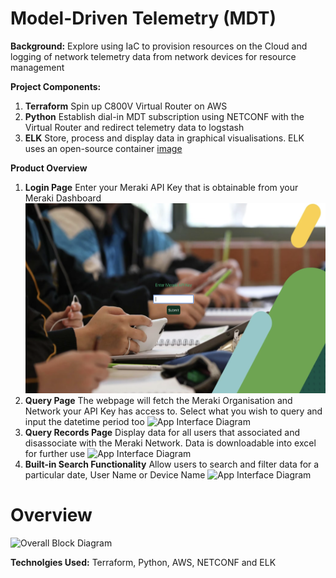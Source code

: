 # Model-Driven Telemetry (MDT)

**Background:** Explore using IaC to provision resources on the Cloud and logging of network telemetry data from network devices for resource management 
<br/>

**Project Components:** 
1. **Terraform** Spin up C800V Virtual Router on AWS
2. **Python** Establish dial-in MDT subscription using NETCONF with the Virtual Router and redirect telemetry data to logstash
3. **ELK** Store, process and display data in graphical visualisations. ELK uses an open-source container [image](https://github.com/deviantony/docker-elk)
   
**Product Overview**<br />
1. **Login Page** Enter your Meraki API Key that is obtainable from your Meraki Dashboard
![App Interface Diagram](https://github.com/jiajiacisco/MerakiStudentPresence/blob/main/images/p3.png)
3. **Query Page** The webpage will fetch the Meraki Organisation and Network your API Key has access to. Select what you wish to query and input the datetime period too
![App Interface Diagram](https://github.com/jiajiacisco/MerakiStudentPresence/tree/main/images/p4.png)
4. **Query Records Page** Display data for all users that associated and disassociate with the Meraki Network. Data is downloadable into excel for further use
![App Interface Diagram](https://github.com/jiajiacisco/MerakiStudentPresence/tree/main/images/p5.png)
5. **Built-in Search Functionality** Allow users to search and filter data for a particular date, User Name or Device Name 
![App Interface Diagram](https://github.com/jiajiacisco/MerakiStudentPresence/tree/main/images/p6.png)

# Overview <br />
![Overall Block Diagram](https://github.com/jiajiacisco/NetOps/MDT/tree/main/images/a.png)


**Technolgies Used:** 
Terraform, Python, AWS, NETCONF and ELK



